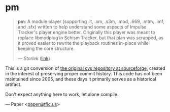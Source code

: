 # pm

> **pm**: A module player (supporting .it, .xm, .s3m, .mod, .669, .mtm,
> .imf, and .sfx) written to help understand some aspects of Impulse
> Tracker's player engine better. Originally this player was meant to
> replace libmodplug in Schism Tracker, but that plan was scrapped, as it
> proved easier to rewrite the playback routines in-place while keeping the
> core structure.
> 
> &mdash; <cite>Storlek</cite> ([link](https://bitbucket.org/Storlek/audio-stuff))

This is a git conversion of
[the original cvs repository at sourceforge](https://schismtracker.cvs.sourceforge.net/),
created in the interest of preserving proper commit history. This code has not
been maintained since 2005, and these days it primarily serves as a historical
artifact.

Don't expect anything here to work, let alone compile.

&mdash; Paper \<<paper@tflc.us>\>
